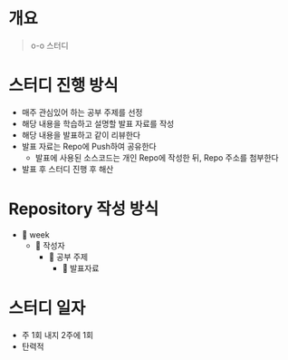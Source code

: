 # 개요

> o-o 스터디

# 스터디 진행 방식

- 매주 관심있어 하는 공부 주제를 선정
- 해당 내용을 학습하고 설명할 발표 자료를 작성
- 해당 내용을 발표하고 같이 리뷰한다
- 발표 자료는 Repo에 Push하여 공유한다
    - 발표에 사용된 소스코드는 개인 Repo에 작성한 뒤, Repo 주소를 첨부한다
- 발표 후 스터디 진행 후 해산

# Repository 작성 방식
 
- 📁 week
    - 📁 작성자
        - 📁 공부 주제
            - 📄 발표자료
    
# 스터디 일자

- 주 1회 내지 2주에 1회
- 탄력적